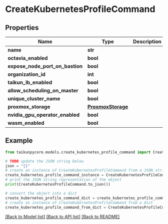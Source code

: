 # CreateKubernetesProfileCommand


## Properties

Name | Type | Description | Notes
------------ | ------------- | ------------- | -------------
**name** | **str** |  | [optional] 
**octavia_enabled** | **bool** |  | [optional] 
**expose_node_port_on_bastion** | **bool** |  | [optional] 
**organization_id** | **int** |  | [optional] 
**taikun_lb_enabled** | **bool** |  | [optional] 
**allow_scheduling_on_master** | **bool** |  | [optional] 
**unique_cluster_name** | **bool** |  | [optional] 
**proxmox_storage** | [**ProxmoxStorage**](ProxmoxStorage.md) |  | [optional] 
**nvidia_gpu_operator_enabled** | **bool** |  | [optional] 
**wasm_enabled** | **bool** |  | [optional] 

## Example

```python
from taikunpycore.models.create_kubernetes_profile_command import CreateKubernetesProfileCommand

# TODO update the JSON string below
json = "{}"
# create an instance of CreateKubernetesProfileCommand from a JSON string
create_kubernetes_profile_command_instance = CreateKubernetesProfileCommand.from_json(json)
# print the JSON string representation of the object
print(CreateKubernetesProfileCommand.to_json())

# convert the object into a dict
create_kubernetes_profile_command_dict = create_kubernetes_profile_command_instance.to_dict()
# create an instance of CreateKubernetesProfileCommand from a dict
create_kubernetes_profile_command_from_dict = CreateKubernetesProfileCommand.from_dict(create_kubernetes_profile_command_dict)
```
[[Back to Model list]](../README.md#documentation-for-models) [[Back to API list]](../README.md#documentation-for-api-endpoints) [[Back to README]](../README.md)


